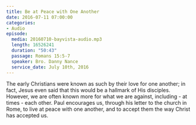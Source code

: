 ```yaml
---
title: Be at Peace with One Another
date: 2016-07-11 07:00:00
categories:
- Audio
episode:
  media: 20160710-bayvista-audio.mp3
  length: 16526241
  duration: "50:43"
  passage: Romans 15:5-7
  speaker: Bro. Danny Nance
  service_date: July 10th, 2016
---
```

The early Christians were known as such by their love for one another; in fact, Jesus even said that this would be a hallmark of His disciples. However, we are often known more for what we are against, including - at times - each other. Paul encourages us, through his letter to the church in Rome, to live at peace with one another, and to accept them the way Christ has accepted us.